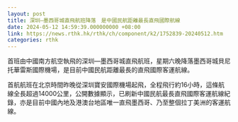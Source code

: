 ```yaml
---
layout: post
title: 深圳—墨西哥城直飛航班降落　是中國民航距離最長直飛國際航線
date: 2024-05-12 14:59:39.000000000 +08:00
link: https://news.rthk.hk/rthk/ch/component/k2/1752839-20240512.htm
categories: rthk
---
```


首班由中國南方航空執飛的深圳—墨西哥城直飛航班，星期六晚降落墨西哥城貝尼托華雷斯國際機場，是目前中國民航距離最長的直飛國際客運航線。

首航航班在北京時間昨晚從深圳寶安國際機場起飛，全程飛行約16小時，這條航線全長超過14000公里，公開數據顯示，已刷新中國民航最長直飛國際客運航線紀錄，亦是目前中國內地及港澳台地區唯一直飛墨西哥、乃至整個拉丁美洲的客運航線。
